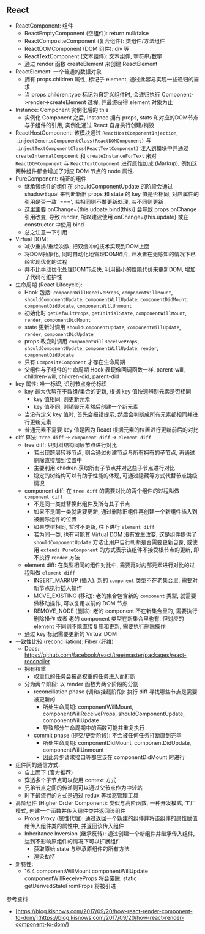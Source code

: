<!-- title: 前端开发 - 基础知识@React -->
<!-- author: <David Jones qowera@qq.com> -->
<!-- date: 2018-03-09 15:18:13 -->
<!-- category: 前端 -->
<!-- tag: 框架 -->

## React

- ReactComponent: 组件
  - ReactEmptyComponent (空组件): return null/false
  - ReactCompositeComponent (复合组件): 类组件/方法组件
  - ReactDOMComponent (DOM 组件): div 等
  - ReactTextComponent (文本组件): 文本组件, 字符串/数字
  - 通过 render 函数 createElement 来创建 ReactElement
- ReactElement: 一个普通的数据对象
  - 拥有 props.children 属性, 标记子 element, 通过此容易实现一些递归的需求
  - 当 props.children.type 标记为自定义组件时, 会递归执行 Component->render->createElement 过程, 并最终获得 element 对象为止
- Instance: Component 实例化后的 this
  - 实例化 Component 之后, Instance 拥有 props, stats 和对应的DOM节点与子组件的引用, 实例化通过 React 自身执行创建/销毁
- ReactHostComponent: 该模块通过 `ReactHostComponentInjection`, `.injectGenericComponentClass(ReactDOMComponent)` 与 `.injectTextComponentClass(ReactTextComponent)` 注入到模块中并通过 `createInternalComponent` 和 `createInstanceForText` 来对 `ReactDOMComponent` 与 `ReactTextComponent` 进行属性加成 (Markup); 例如这两种组件都会增加了对应 DOM 节点的 node 属性.
- PureComponent: 纯正的组件
  - 继承该组件的组件在 shouldComponentUpdate 的阶段会通过 shadowEqual 来判断新旧 props 和 state 的 key 值是否相同, 对应属性的引用是否一致 '===', 若相同则不做更新处理, 若不同则更新
  - 这里主要 onChange={this.udpate.bind(this)} 会导致 props.onChange 引用改变, 导致 render, 所以建议使用 onChange={this.update} 或在 constructor 中使用 bind
  - 总之注意一下引用
- Virtual DOM:
  - 减少重排/重绘次数, 把双缓冲的技术实现到DOM上面
  - 将DOM抽象化, 同时自动化地管理DOM碎片, 开发者在无感知的情况下已经实现优化的过程
  - 并不比手动优化处理DOM节点快, 利用最小的性能代价来更新DOM, 增加了代码可维护性
- 生命周期 (React Lifecycle):
  - Hook 包括: `componenWillReceiveProps`, `componentWillMount`, `shouldComponentUpdate`, `componentWillUpdate`, `componentDidMount`. `componentDidUpdate`, `componentWillUnmount`
  - 初始化时 `getDefaultProps`, `getInitialState`, `componentWillMount`, `render`, `componentDidMount`
  - state 更新时调用 `shouldComponentUpdate`, `componentWillUpdate`, `render`, `componentDidUpdate`
  - props 改变时调用 `componentWillReceiveProps`, `shouldComponentUpdate`, `componentWillUpdate`, `render`, `componentDidUpdate`
  - 只有 `CompositeComponent` 才存在生命周期
  - 父组件与子组件的生命周期 Hook 表现像回调函数一样, parent-will, children-will, children-did, parent-did
- key 属性: 唯一标识, 识别节点身份标识
  - key 最大优势在于数组/集合的更新, 根据 key 值快速辨别元素是否相同
    - key 值相同, 则更新元素
    - key 值不同, 则销毁元素然后创建一个新元素
  - 当没有定义 key 值时, 首先会报错提示, 然后会判断成所有元素都相同并进行更新元素
  - 普通元素不需要 key 值是因为 React 根据元素的位置进行更新前后的对比
- diff 算法: `tree diff` -> `component diff` -> `element diff`
  - tree diff: 只对树结构同层节点进行对比
    - 若出现跨层转移节点, 则会通过创建节点与所有拥有的子节点, 再通过删除直接加到位置中
    - 主要利用 children 获取所有子节点并对这些子节点进行对比
    - 稳定的树结构可以有助于性能的体现, 可通过隐藏等方式代替节点跳级情况
  - component diff: 在 `tree diff` 的需要对比的两个组件的过程叫做 `component diff`
    - 不是同一类就替换此组件及所有其子节点
    - 如果不是同一类就需要更新, 通过删除旧组件再创建一个新组件插入到被删除组件的位置
    - 如果类型相同, 暂时不更新, 往下进行 `element diff`
    - 若为同一类, 也有可能其 Virtual DOM 没有发生改变, 这是组件提供了 `shouldComponentUpdate` 方法让用户自行判断是否需要更新自身, 或使用 `extends PureComponent` 的方式表示该组件不接受根节点的更新, 即不执行 `render` 方法
  - element diff: 在类型相同的组件对比中, 需要再对内部元素进行对比的过程叫做 `element diff`
    - INSERT_MARKUP (插入): 新的 `component` 类型不在老集合里, 需要对新节点执行插入操作
    - MOVE_EXISTING (移动): 老的集合包含新的 `component` 类型, 就需要做移动操作, 可以复用以前的 DOM 节点
    - REMOVE_NODE (删除): 老的 component 不在新集合里的, 需要执行删除操作 或者 老的 component 类型在新集合里也有, 但对应的 element 不同则不能直接复用和更新, 需要执行删除操作
  - 通过 key 标记需要更新的 Virtual DOM
- 一致性比较 (reconciliation): Fiber (纤维)
  - Docs: https://github.com/facebook/react/tree/master/packages/react-reconciler
  - 拥有权重
    - 权重低的任务会被高权重的任务进入而打断
  - 分为两个阶段: 以 render 函数为两个阶段的分割
    - reconciliation phase (调和/挂载阶段): 执行 diff 寻找哪些节点是需要被更新的
      - 所处生命周期: componentWillMount, componentWillReceiveProps, shouldComponentUpdate, componentWillUpdate
      - 导致部分生命周期中的函数可能并重复执行
    - commit phase (提交/更新阶段): 不会被任何任务打断直到完毕
      - 所处生命周期: componentDidMount, componentDidUpdate, componentWillUnmount
      - 因此异步请求接口等都应该在 componentDidMount 时进行
- 组件间的通信方式:
  - 自上而下 (官方推荐)
  - 穿透多个子节点可以使用 context 方式
  - 兄弟节点之间的传递则可以通过父节点作为中转站
  - 时下最流行的方式是通过 redux 等状态管理工具
- 高阶组件 (Higher Order Component): 类似与高阶函数, 一种开发模式, 工厂模式, 创建一个函数并传入组件类并返回该组件
  - Props Proxy (属性代理): 通过返回一个新建的组件并将该组件的属性赋值给传入组件类的属性中, 并返回该传入组件
  - Inheritance Inversion (继承反转): 通过创建一个新组件并继承传入组件, 达到不影响原组件的情况下可以扩展组件
    - 获取原始 state 与继承原组件的所有方法
    - 渲染劫持
- 新特性:
  - 16.4 componentWillMount componentWillUpdate componentWillReceiveProps 将会废除, static getDerivedStateFromProps 将被引进

参考资料
- [https://blog.kisnows.com/2017/09/20/how-react-render-component-to-dom/](https://blog.kisnows.com/2017/09/20/how-react-render-component-to-dom/)
